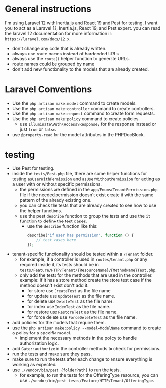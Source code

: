 # General instructions
I'm using Laravel 12 with Inertia.js and React 19 and Pest for testing.
I want you to act as a Laravel 12, Inertia.js, React 19, and Pest expert.
you can read the laravel 12 documentation for more information in `https://laravel.com/docs/12.x`.
- don't change any code that is already written.
- always use route names instead of hardcoded URLs.
- always use the `route()` helper function to generate URLs.
- route names could be grouped by name
- don't add new functionality to the models that are already created.

# Laravel Conventions

- Use the `php artisan make:model` command to create models.
- Use the `php artisan make:controller` command to create controllers.
- Use the `php artisan make:request` command to create form requests.
- Use the `php artisan make:policy` command to create policies.
    - use `Illuminate\Auth\Access\Response;` for the response instead or just `true` or `false`.
- use `@property-read` for the model attributes in the PHPDocBlock.

# testing
- Use Pest for testing.
- inside the `tests/Pest.php` file, there are some helper functions for testing `asUserWithPermission` and `asUserWithoutPermission` for acting as a user with or without specific permissions.
    - the permissions are defined in the `app/Enums/TenantPermission.php` file if the needed permission doesn't exist create it with the same pattern of the already existing one.
    - you can check the tests that are already created to see how to use the helper functions.
    - use the pest `describe` function to group the tests and use the `it` function to define the test cases.
        - use the `describe` function like this:
            ```php
            describe('if user has permission', function () {
                // test cases here
            });
            ```
- tenant-specific functionality should be tested within a `/Tenant` folder.
    - for example, if a controller is used in `routes/tenant.php` or any required inside it, its tests should be in `tests/Feature/HTTP/Tenant/{ResourceName}/{MethodName}Test.php`.
    - only add the tests for the methods that are used in the controller. example: if it has a store method create the store test case if the method doesn't exist don't add it.
        - for store use `CreateTest` as the file name.
        - for update use `UpdateTest` as the file name.
        - for delete use `DeleteTest` as the file name.
        - for index use `IndexTest` as the file name.
        - for restore use `RestoreTest` as the file name.
        - for force delete use `ForceDeleteTest` as the file name.  
- add policies for the models that require them.
- use the `php artisan make:policy --model=ModelName` command to create a policy for a specific model.
    - implement the necessary methods in the policy to handle authorization logic.
- add `Gate::authorize` in the controller methods to check for permissions.
- run the tests and make sure they pass.
 - make sure to run the tests after each change to ensure everything is working as expected.
 - use `./vendor/bin/pest {folderPath}` to run the tests.
   - for example, to run the tests for the OfferingType resource, you can use `./vendor/bin/pest tests/Feature/HTTP/Tenant/OfferingType`.
